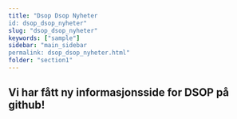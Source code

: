 ```yaml
---
title: "Dsop Dsop Nyheter
id: dsop_dsop_nyheter"
slug: "dsop_dsop_nyheter"
keywords: ["sample"]
sidebar: "main_sidebar
permalink: dsop_dsop_nyheter.html"
folder: "section1"
---
```


## Vi har fått ny informasjonsside for DSOP på github!
